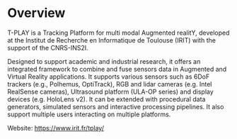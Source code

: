 # Overview

T-PLAY is a Tracking Platform for multi modal Augmented realitY, developed at the Institut de Recherche en Informatique de Toulouse (IRIT) with the support of the CNRS-INS2I.

Designed to support academic and industrial research, it offers an integrated framework to combine and fuse sensors data in Augmented and Virtual Reality applications. It supports various sensors such as 6DoF trackers (e.g., Polhemus, OptiTrack), RGB and lidar cameras (e.g. Intel RealSense cameras), Ultrasound platform (ULA-OP series) and display devices (e.g. HoloLens v2). It can be extended with procedural data generators, simulated sensors and interactive processing pipelines. It also support multiple users interacting on multiple platforms.

Website: https://www.irit.fr/tplay/
